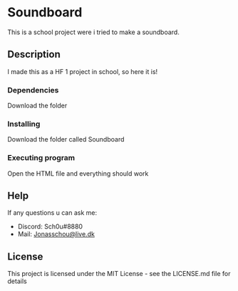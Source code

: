 # Soundboard

This is a school project were i tried to make a soundboard.

## Description

I made this as a HF 1 project in school, so here it is!

### Dependencies

Download the folder

### Installing

Download the folder called Soundboard

### Executing program

Open the HTML file and everything should work

## Help

If any questions u can ask me: 
- Discord: Sch0u#8880
- Mail: Jonasschou@live.dk

## License

This project is licensed under the MIT License - see the LICENSE.md file for details
